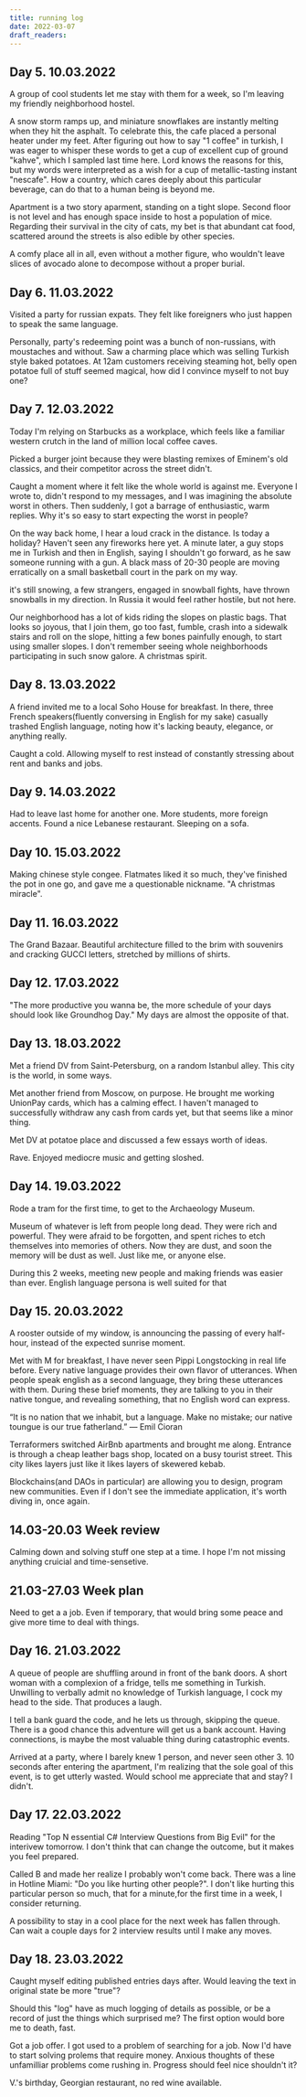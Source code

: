 ```yaml
---
title: running log
date: 2022-03-07
draft_readers: 
---
```

## Day 5.  10.03.2022
A group of cool students let me stay with them for a week, so I'm leaving my friendly neighborhood hostel.

A snow storm ramps up, and miniature snowflakes are instantly melting when they hit the asphalt. To celebrate this, the cafe placed a personal heater under my feet.
After figuring out how to say "1 coffee" in turkish, I was eager to whisper these words to get a cup of excellent cup of ground "kahve", which I sampled last time here.
Lord knows the reasons for this, but my words were interpreted as a wish for a cup of metallic-tasting instant "nescafe".
How a country, which cares deeply about this particular beverage, can do that to a human being is beyond me.

Apartment is a two story aparment, standing on a tight slope. 
Second floor is not level and has enough space inside to host a population of mice. Regarding their survival in the city of cats, my bet is that abundant cat food, scattered around the streets is also edible by other species.

A comfy place all in all, even without a mother figure, who wouldn't leave slices of avocado alone to decompose without a proper burial. 
## Day 6.  11.03.2022
Visited a party for russian expats.
They felt like foreigners who just happen to speak the same language.

Personally, party's redeeming point was a bunch of non-russians, with moustaches and without. 
Saw a charming place which was selling Turkish style baked potatoes.
At 12am customers receiving steaming hot, belly open potatoe full of stuff seemed magical, how did I convince myself to not buy one?
## Day 7.  12.03.2022
Today I'm relying on Starbucks as a workplace, which feels like a familiar western crutch in the land of million local coffee caves.

Picked a burger joint because they were blasting remixes of Eminem's old classics, and their competitor across the street didn't.

Caught a moment where it felt like the whole world is against me. 
Everyone I wrote to, didn't respond to my messages, and I was imagining the absolute worst in others. Then suddenly, I got a barrage of enthusiastic, warm replies.
Why it's so easy to start expecting the worst in people?

On the way back home, I hear a loud crack in the distance. Is today a holiday? Haven't seen any fireworks here yet. 
A minute later, a guy stops me in Turkish and then in English, saying I shouldn't go forward, as he saw someone running with a gun. 
A black mass of 20-30 people are moving erratically on a small basketball court in the park on my way.

it's still snowing, a few strangers, engaged in snowball fights, have thrown snowballs in my direction. In Russia it would feel rather hostile, but not here.

Our neighborhood has a lot of kids riding the slopes on plastic bags. That looks so joyous, that I join them, go too fast, fumble, crash into a sidewalk stairs and roll on the slope, hitting a few bones painfully enough, to start using smaller slopes.
I don't remember seeing whole neighborhoods participating in such snow galore. A christmas spirit.

## Day 8.  13.03.2022

A friend invited me to a local Soho House for breakfast.
In there, three French speakers(fluently conversing in English for my sake) casually trashed English language, noting how it's lacking beauty, elegance, or anything really.

Caught a cold. Allowing myself to rest instead of constantly stressing about rent and banks and jobs.

## Day 9.  14.03.2022

Had to leave last home for another one. More students, more foreign accents. Found a nice Lebanese restaurant. 
Sleeping on a sofa.

## Day 10.  15.03.2022

Making chinese style congee. Flatmates liked it so much, they've finished the pot in one go, and gave me a questionable nickname. "A christmas miracle".

## Day 11.  16.03.2022

The Grand Bazaar. Beautiful architecture filled to the brim with souvenirs and cracking GUCCI letters, stretched by millions of shirts.

## Day 12.  17.03.2022

"The more productive you wanna be, the more schedule of your days should look like Groundhog Day."
My days are almost the opposite of that.

## Day 13.  18.03.2022

Met a friend DV from Saint-Petersburg, on a random Istanbul alley. This city is the world, in some ways.

Met another friend from Moscow, on purpose. He brought me working UnionPay cards, which has a calming effect. I haven't managed to successfully withdraw any cash from cards yet, but that seems like a minor thing.

Met DV at potatoe place and discussed a few essays worth of ideas.

Rave. Enjoyed mediocre music and getting sloshed.

## Day 14.  19.03.2022

Rode a tram for the first time, to get to the Archaeology Museum.

Museum of whatever is left from people long dead.
They were rich and powerful. They were afraid to be forgotten, and spent riches to etch themselves into memories of others. 
Now they are dust, and soon the memory will be dust as well.
Just like me, or anyone else.

During this 2 weeks, meeting new people and making friends was easier than ever. 
English language persona is well suited for that

## Day 15.  20.03.2022

A rooster outside of my window, is announcing the passing of every half-hour, instead of the expected sunrise moment.

Met with M for breakfast, I have never seen Pippi Longstocking in real life before.
Every native language provides their own flavor of utterances.  When people speak english as a second language, they bring these utterances with them.
During these brief moments, they are talking to you in their native tongue, and revealing something, that no English word can express.

“It is no nation that we inhabit, but a language. Make no mistake; our native toungue is our true fatherland.”
― Emil Cioran 

Terraformers switched AirBnb apartments and brought me along.
Entrance is through a cheap leather bags shop, located on a busy tourist street.
This city likes layers just like it likes layers of skewered kebab.

Blockchains(and DAOs in particular) are allowing you to design, program new communities.
Even if I don't see the immediate application, it's worth diving in, once again.

## 14.03-20.03 Week review
Calming down and solving stuff one step at a time. I hope I'm not missing anything cruicial and time-sensetive. 
## 21.03-27.03 Week plan 
Need to get a a job. Even if temporary, that would bring some peace and give more time to deal with things.

## Day 16.  21.03.2022

A queue of people are shuffling around in front of the bank doors.
A short woman with a complexion of a fridge, tells me something in Turkish.
Unwilling to verbally admit no knowledge of Turkish language, I cock my head to the side. That produces a laugh.

I tell a bank guard the code, and he lets us through, skipping the queue. 
There is a good chance this adventure will get us a bank account.
 Having connections, is maybe the most valuable thing during catastrophic events.
 
Arrived at a party, where I barely knew 1 person, and never seen other 3.
10 seconds after entering the apartment, I'm realizing that the sole goal of this event, is to get utterly wasted.
Would school me appreciate that and stay? I didn't.

## Day 17.  22.03.2022

Reading "Top N essential C# Interview Questions from Big Evil" for the interivew tomorrow. 
I don't think that can change the outcome, but it makes you feel prepared.

Called B and made her realize I probably won't come back.
There was a line in Hotline Miami: "Do you like hurting other people?".
I don't like hurting this particular person so much, that for a minute,for the first time in a week, I consider returning.

A possibility to stay in a cool place for the next week has fallen through.
Can wait a couple days for 2 interview results until I make any moves.

## Day 18.  23.03.2022

Caught myself editing published entries days after. Would leaving the text in original state be more "true"?

Should this "log" have as much logging of details as possible, or be a record of just the things which surprised me?
The first option would bore me to death, fast.

Got a job offer. I got used to a problem of searching for a job.
Now I'd have to start solving prolems that require money. 
Anxious thoughts of these unfamilliar problems come rushing in.
Progress should feel nice shouldn't it?

V.'s birthday, Georgian restaurant, no red wine available.
